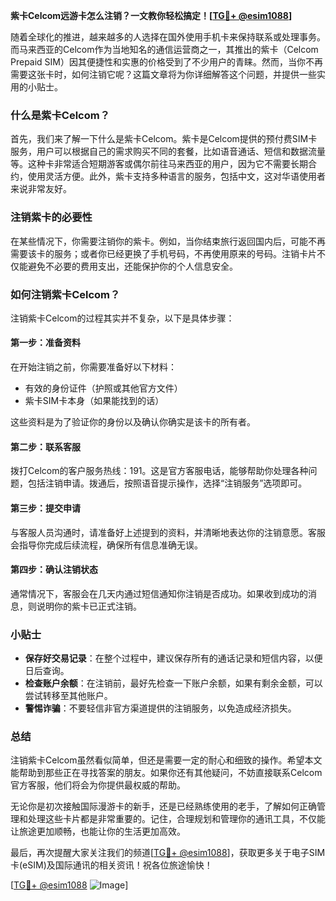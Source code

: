 **紫卡Celcom远游卡怎么注销？一文教你轻松搞定！[[TG💪+ @esim1088](https://t.me/s/esim1088)]**

随着全球化的推进，越来越多的人选择在国外使用手机卡来保持联系或处理事务。而马来西亚的Celcom作为当地知名的通信运营商之一，其推出的紫卡（Celcom Prepaid SIM）因其便捷性和实惠的价格受到了不少用户的青睐。然而，当你不再需要这张卡时，如何注销它呢？这篇文章将为你详细解答这个问题，并提供一些实用的小贴士。

### 什么是紫卡Celcom？

首先，我们来了解一下什么是紫卡Celcom。紫卡是Celcom提供的预付费SIM卡服务，用户可以根据自己的需求购买不同的套餐，比如语音通话、短信和数据流量等。这种卡非常适合短期游客或偶尔前往马来西亚的用户，因为它不需要长期合约，使用灵活方便。此外，紫卡支持多种语言的服务，包括中文，这对华语使用者来说非常友好。

### 注销紫卡的必要性

在某些情况下，你需要注销你的紫卡。例如，当你结束旅行返回国内后，可能不再需要该卡的服务；或者你已经更换了手机号码，不再使用原来的号码。注销卡片不仅能避免不必要的费用支出，还能保护你的个人信息安全。

### 如何注销紫卡Celcom？

注销紫卡Celcom的过程其实并不复杂，以下是具体步骤：

#### 第一步：准备资料

在开始注销之前，你需要准备好以下材料：
- 有效的身份证件（护照或其他官方文件）
- 紫卡SIM卡本身（如果能找到的话）

这些资料是为了验证你的身份以及确认你确实是该卡的所有者。

#### 第二步：联系客服

拨打Celcom的客户服务热线：191。这是官方客服电话，能够帮助你处理各种问题，包括注销申请。拨通后，按照语音提示操作，选择“注销服务”选项即可。

#### 第三步：提交申请

与客服人员沟通时，请准备好上述提到的资料，并清晰地表达你的注销意愿。客服会指导你完成后续流程，确保所有信息准确无误。

#### 第四步：确认注销状态

通常情况下，客服会在几天内通过短信通知你注销是否成功。如果收到成功的消息，则说明你的紫卡已正式注销。

### 小贴士

- **保存好交易记录**：在整个过程中，建议保存所有的通话记录和短信内容，以便日后查询。
- **检查账户余额**：在注销前，最好先检查一下账户余额，如果有剩余金额，可以尝试转移至其他账户。
- **警惕诈骗**：不要轻信非官方渠道提供的注销服务，以免造成经济损失。

### 总结

注销紫卡Celcom虽然看似简单，但还是需要一定的耐心和细致的操作。希望本文能帮助到那些正在寻找答案的朋友。如果你还有其他疑问，不妨直接联系Celcom官方客服，他们将会为你提供最权威的帮助。

无论你是初次接触国际漫游卡的新手，还是已经熟练使用的老手，了解如何正确管理和处理这些卡片都是非常重要的。记住，合理规划和管理你的通讯工具，不仅能让旅途更加顺畅，也能让你的生活更加高效。

最后，再次提醒大家关注我们的频道[[TG💪+ @esim1088](https://t.me/s/esim1088)]，获取更多关于电子SIM卡(eSIM)及国际通讯的相关资讯！祝各位旅途愉快！

[[TG💪+ @esim1088](https://t.me/s/esim1088) ![Image](https://i.postimg.cc/4NQfJmqS/Snipaste-2025-05-13-00-14-12.png)]